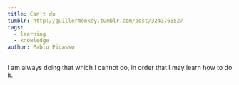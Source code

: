 ```yaml
---
title: Can’t do
tumblr: http://guillermonkey.tumblr.com/post/3243766527
tags:
  - learning
  - knowledge
author: Pablo Picasso
---
```


I am always doing that which I cannot do, in order that I may learn how to do it.
